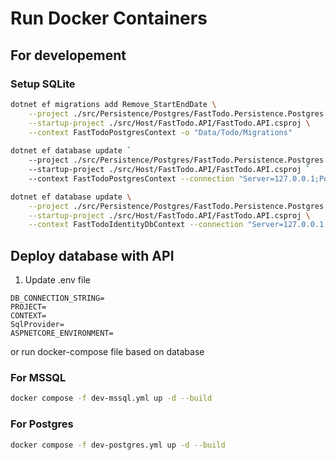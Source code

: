 # Run Docker Containers

## For developement
### Setup SQLite
```bash
dotnet ef migrations add Remove_StartEndDate \
    --project ./src/Persistence/Postgres/FastTodo.Persistence.Postgres.csproj \
    --startup-project ./src/Host/FastTodo.API/FastTodo.API.csproj \
    --context FastTodoPostgresContext -o "Data/Todo/Migrations"
  
dotnet ef database update `
    --project ./src/Persistence/Postgres/FastTodo.Persistence.Postgres.csproj `
    --startup-project ./src/Host/FastTodo.API/FastTodo.API.csproj `
    --context FastTodoPostgresContext --connection "Server=127.0.0.1;Port=5432;Database=fasttodo;User Id=myuser;Password=mypassword;"

dotnet ef database update \
    --project ./src/Persistence/Postgres/FastTodo.Persistence.Postgres.csproj \
    --startup-project ./src/Host/FastTodo.API/FastTodo.API.csproj \
    --context FastTodoIdentityDbContext --connection "Server=127.0.0.1;Port=5432;Database=identity;User Id=myuser;Password=mypassword;"
```

## Deploy database with API
1. Update .env file
```env
DB_CONNECTION_STRING=
PROJECT=
CONTEXT=
SqlProvider=
ASPNETCORE_ENVIRONMENT=
```
or run docker-compose file based on database
### For MSSQL
```bash
docker compose -f dev-mssql.yml up -d --build
```

### For Postgres
```bash
docker compose -f dev-postgres.yml up -d --build
```
